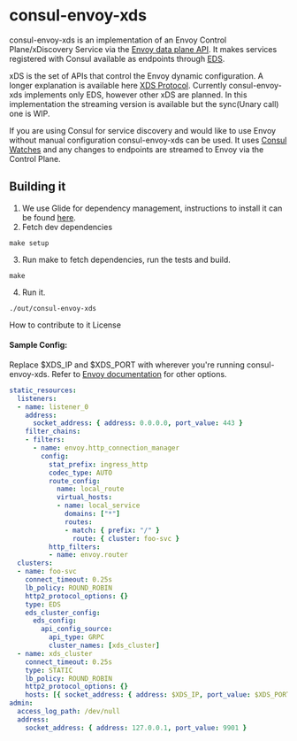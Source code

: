 # consul-envoy-xds

 consul-envoy-xds is an implementation of an Envoy Control Plane/xDiscovery Service via the [Envoy data plane API](https://github.com/envoyproxy/data-plane-api). It makes services registered with Consul available as endpoints through [EDS](https://www.envoyproxy.io/docs/envoy/latest/api-v2/eds.proto).

xDS is the set of APIs that control the Envoy dynamic configuration. A longer explanation is available here [XDS Protocol](https://github.com/envoyproxy/data-planeb-api/blob/master/XDS_PROTOCOL.md). Currently consul-envoy-xds implements only EDS, however other xDS are planned. In this implementation the streaming version is available but the sync(Unary call) one is WIP. 

If you are using Consul for service discovery and would like to use Envoy without manual configuration consul-envoy-xds can be used. It uses [Consul Watches](https://www.consul.io/docs/agent/watches.html) and any changes to endpoints are streamed to Envoy via the Control Plane.

## Building it

1. We use Glide for dependency management, instructions to install it can be found [here](http://glide.sh/).
2. Fetch dev dependencies

```make setup```

3. Run make to fetch dependencies, run the tests and build.

```make```

4. Run it.

```./out/consul-envoy-xds```

How to contribute to it
License

#### Sample Config:

Replace $XDS\_IP and $XDS\_PORT with wherever you're running consul-envoy-xds. Refer to [Envoy documentation](https://www.envoyproxy.io/docs/envoy/latest/api-v2/api) for other options.

```yaml
static_resources:
  listeners:
  - name: listener_0
    address:
      socket_address: { address: 0.0.0.0, port_value: 443 }
    filter_chains:
    - filters:
      - name: envoy.http_connection_manager
        config:
          stat_prefix: ingress_http
          codec_type: AUTO
          route_config:
            name: local_route
            virtual_hosts:
            - name: local_service
              domains: ["*"]
              routes:
              - match: { prefix: "/" }
                route: { cluster: foo-svc }
          http_filters:
          - name: envoy.router
  clusters:
  - name: foo-svc
    connect_timeout: 0.25s
    lb_policy: ROUND_ROBIN
    http2_protocol_options: {}
    type: EDS
    eds_cluster_config:
      eds_config:
        api_config_source:
          api_type: GRPC
          cluster_names: [xds_cluster]
  - name: xds_cluster
    connect_timeout: 0.25s
    type: STATIC
    lb_policy: ROUND_ROBIN
    http2_protocol_options: {}
    hosts: [{ socket_address: { address: $XDS_IP, port_value: $XDS_PORT }}]
admin:
  access_log_path: /dev/null
  address:
    socket_address: { address: 127.0.0.1, port_value: 9901 }
```
